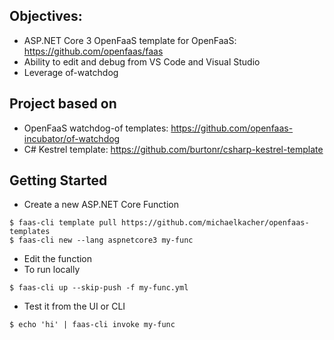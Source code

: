 ## Objectives:
* ASP.NET Core 3 OpenFaaS template for OpenFaaS: https://github.com/openfaas/faas
* Ability to edit and debug from VS Code and Visual Studio
* Leverage of-watchdog

## Project based on
* OpenFaaS watchdog-of templates: https://github.com/openfaas-incubator/of-watchdog
* C# Kestrel template: https://github.com/burtonr/csharp-kestrel-template

## Getting Started
* Create a new ASP.NET Core Function
```
$ faas-cli template pull https://github.com/michaelkacher/openfaas-templates
$ faas-cli new --lang aspnetcore3 my-func
```
* Edit the function
* To run locally
```
$ faas-cli up --skip-push -f my-func.yml
```
* Test it from the UI or CLI
```
$ echo 'hi' | faas-cli invoke my-func
```